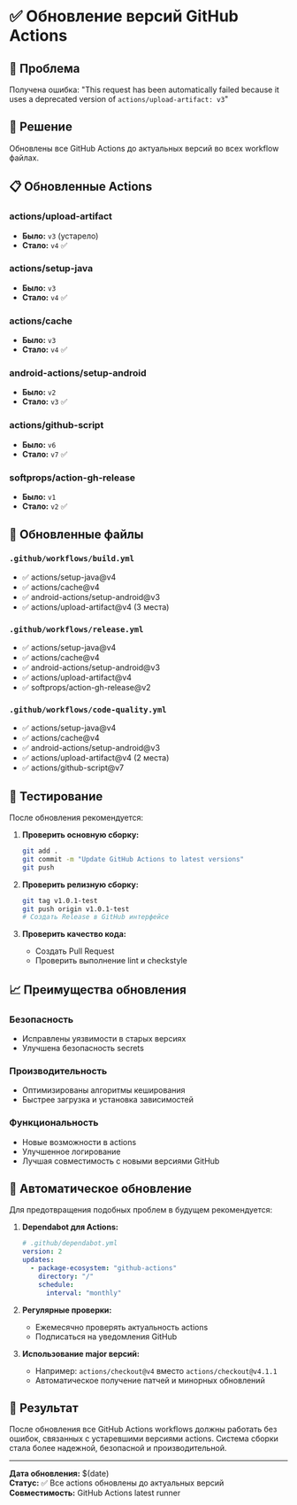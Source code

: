 # ✅ Обновление версий GitHub Actions

## 🚨 Проблема

Получена ошибка: "This request has been automatically failed because it uses a deprecated version of `actions/upload-artifact: v3`"

## 🔧 Решение

Обновлены все GitHub Actions до актуальных версий во всех workflow файлах.

## 📋 Обновленные Actions

### actions/upload-artifact

- **Было:** `v3` (устарело)
- **Стало:** `v4` ✅

### actions/setup-java

- **Было:** `v3`
- **Стало:** `v4` ✅

### actions/cache

- **Было:** `v3`
- **Стало:** `v4` ✅

### android-actions/setup-android

- **Было:** `v2`
- **Стало:** `v3` ✅

### actions/github-script

- **Было:** `v6`
- **Стало:** `v7` ✅

### softprops/action-gh-release

- **Было:** `v1`
- **Стало:** `v2` ✅

## 📁 Обновленные файлы

### `.github/workflows/build.yml`

- ✅ actions/setup-java@v4
- ✅ actions/cache@v4
- ✅ android-actions/setup-android@v3
- ✅ actions/upload-artifact@v4 (3 места)

### `.github/workflows/release.yml`

- ✅ actions/setup-java@v4
- ✅ actions/cache@v4
- ✅ android-actions/setup-android@v3
- ✅ actions/upload-artifact@v4
- ✅ softprops/action-gh-release@v2

### `.github/workflows/code-quality.yml`

- ✅ actions/setup-java@v4
- ✅ actions/cache@v4
- ✅ android-actions/setup-android@v3
- ✅ actions/upload-artifact@v4 (2 места)
- ✅ actions/github-script@v7

## 🧪 Тестирование

После обновления рекомендуется:

1. **Проверить основную сборку:**

   ```bash
   git add .
   git commit -m "Update GitHub Actions to latest versions"
   git push
   ```

2. **Проверить релизную сборку:**

   ```bash
   git tag v1.0.1-test
   git push origin v1.0.1-test
   # Создать Release в GitHub интерфейсе
   ```

3. **Проверить качество кода:**
   - Создать Pull Request
   - Проверить выполнение lint и checkstyle

## 📈 Преимущества обновления

### Безопасность

- Исправлены уязвимости в старых версиях
- Улучшена безопасность secrets

### Производительность

- Оптимизированы алгоритмы кеширования
- Быстрее загрузка и установка зависимостей

### Функциональность

- Новые возможности в actions
- Улучшенное логирование
- Лучшая совместимость с новыми версиями GitHub

## 🔮 Автоматическое обновление

Для предотвращения подобных проблем в будущем рекомендуется:

1. **Dependabot для Actions:**

   ```yaml
   # .github/dependabot.yml
   version: 2
   updates:
     - package-ecosystem: "github-actions"
       directory: "/"
       schedule:
         interval: "monthly"
   ```

2. **Регулярные проверки:**

   - Ежемесячно проверять актуальность actions
   - Подписаться на уведомления GitHub

3. **Использование major версий:**
   - Например: `actions/checkout@v4` вместо `actions/checkout@v4.1.1`
   - Автоматическое получение патчей и минорных обновлений

## 🎯 Результат

После обновления все GitHub Actions workflows должны работать без ошибок, связанных с устаревшими версиями actions. Система сборки стала более надежной, безопасной и производительной.

---

**Дата обновления:** $(date)  
**Статус:** ✅ Все actions обновлены до актуальных версий  
**Совместимость:** GitHub Actions latest runner
